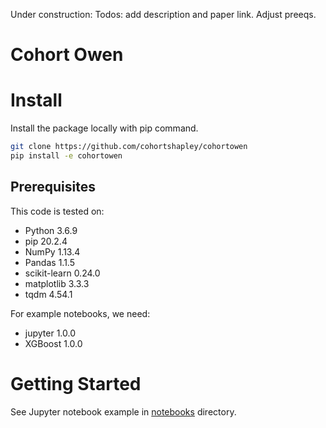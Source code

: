 
Under construction:
Todos: add description and paper link.  Adjust preeqs.

# Cohort Owen





# Install
Install the package locally with pip command.
```bash
git clone https://github.com/cohortshapley/cohortowen
pip install -e cohortowen
```

## Prerequisites
This code is tested on:
- Python 3.6.9
- pip 20.2.4
- NumPy 1.13.4
- Pandas 1.1.5
- scikit-learn 0.24.0
- matplotlib 3.3.3
- tqdm 4.54.1

For example notebooks, we need:
- jupyter 1.0.0
- XGBoost 1.0.0

# Getting Started
See Jupyter notebook example in [notebooks](notebooks) directory.

